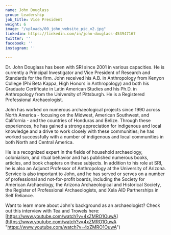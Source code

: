 ```yaml
---
name: John Douglass
group: Leadership
job_title: Vice President
weight: 6
image: "/uploads/00_john_website_pic_v2.jpg"
linkedin: https://linkedin.com/in/john-douglass-453947167
twitter: ''
facebook: ''
instagram: ''

---
```

Dr. John Douglass has been with SRI since 2001 in various capacities. He is currently a Principal Investigator and Vice President of Research and Standards for the firm. John received his A.B. in Anthropology from Kenyon College (Phi Beta Kappa, High Honors in Anthropology) and both his Graduate Certificate in Latin American Studies and his Ph.D. in Anthropology from the University of Pittsburgh. He is a Registered Professional Archaeologist.

John has worked on numerous archaeological projects since 1990 across North America - focusing on the Midwest, American Southwest, and California - and the countries of Honduras and Belize. Through these experiences, he has gained a strong appreciation for indigenous and local knowledge and a drive to work closely with these communities; he has worked successfully with a number of indigenous and local communities in both North and Central America.

He is a recognized expert in the fields of household archaeology, colonialism, and ritual behavior and has published numerous books, articles, and book chapters on these subjects. In addition to his role at SRI, he is also an Adjunct Professor of Anthropology at the University of Arizona. Service is also important to John, and he has served or serves on a number of professional and not-for-profit boards, including the Society for American Archaeology, the Arizona Archaeological and Historical Society, the Register of Professional Archaeologists, and Xela AID Partnerships in Self Reliance.

Want to learn more about John's background as an archaeologist? Check out this interview with Tea and Trowels here: [https://www.youtube.com/watch?v=4xZMRO1OuwA](https://www.youtube.com/watch?v=4xZMRO1OuwA "https://www.youtube.com/watch?v=4xZMRO1OuwA")